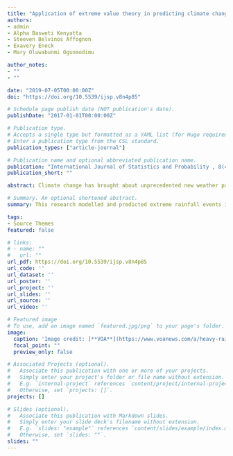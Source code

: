 ```yaml
---
title: "Application of extreme value theory in predicting climate change induced extreme rainfall in Kenya"
authors:
- admin
- Alpha Basweti Kenyatta 
- Steeven Belvinos Affognon
- Exavery Enock
- Mary Oluwabunmi Ogunmodimu

author_notes:
- ""
- ""

date: "2019-07-05T00:00:00Z"
doi: "https://doi.org/10.5539/ijsp.v8n4p85"

# Schedule page publish date (NOT publication's date).
publishDate: "2017-01-01T00:00:00Z"

# Publication type.
# Accepts a single type but formatted as a YAML list (for Hugo requirements).
# Enter a publication type from the CSL standard.
publication_types: ["article-journal"]

# Publication name and optional abbreviated publication name.
publication: "International Journal of Statistics and Probability , 8(4)"
publication_short: ""

abstract: Climate change has brought about unprecedented new weather patterns, one of which is changes in extreme rainfall. In Kenya, heavy rains and severe flash floods have left people dead and displaced hundreds from their settlements. In order to build a resilient society and achieve sustainable development, it is paramount that adequate inference about extreme rainfall be made. To this end, this research modelled and predicted extreme rainfall events in Kenya using Extreme Value Theory for rainfall data from 1901-2016. Maximum Likelihood Estimation was used to estimate the model parameters and block maxima approach was used to fit the Generalized Extreme Value Distribution (GEVD) while the Peak Over Threshold method was used to fit the Generalized Pareto Distribution (GPD). The Gumbel distribution was found to be the optimal model from the GEVD while the Exponential distribution gave the optimal model over the threshold value. Furthermore, prediction for the return periods of 10, 20, 50 and 100 years were made using the return level estimates and their corresponding confidence intervals were presented. It was found that increase in return periods leads to a corresponding increase in return levels. However, the GPD gave higher return levels for 10 and 20 years compared to GEVD. While, for higher return periods 50 and 100 years, the GEVD gave higher return levels compared to the GPD. Model diagnostics using probability, density, quantile and return level plots indicated that the models provided were a good fit for the data.

# Summary. An optional shortened abstract.
summary: This research modelled and predicted extreme rainfall events in Kenya using Extreme Value Theory for rainfall data from 1901-2016.

tags:
- Source Themes
featured: false

# links:
# - name: ""
#   url: ""
url_pdf: https://doi.org/10.5539/ijsp.v8n4p85
url_code: ''
url_dataset: ''
url_poster: ''
url_project: ''
url_slides: ''
url_source: ''
url_video: ''

# Featured image
# To use, add an image named `featured.jpg/png` to your page's folder. 
image:
  caption: 'Image credit: [**VOA**](https://www.voanews.com/a/heavy-rain-in-kenya-affects-tens-of-thousands-disrupts-cargo/7361303.html)'
  focal_point: ""
  preview_only: false

# Associated Projects (optional).
#   Associate this publication with one or more of your projects.
#   Simply enter your project's folder or file name without extension.
#   E.g. `internal-project` references `content/project/internal-project/index.md`.
#   Otherwise, set `projects: []`.
projects: []

# Slides (optional).
#   Associate this publication with Markdown slides.
#   Simply enter your slide deck's filename without extension.
#   E.g. `slides: "example"` references `content/slides/example/index.md`.
#   Otherwise, set `slides: ""`.
slides: ""
---
```

